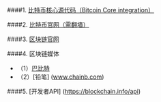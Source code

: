 ####1. [比特币核心源代码（Bitcoin Core integration）](https://github.com/bitcoin/bitcoin.git)

####2. [比特币官网（需翻墙）](https://bitcoin.org)

####3. [区块链官网](https://blockchain.info)

####4. 区块链媒体
  
  * （1）[巴比特](www.8btc.com)
  * （2）[铅笔] (www.chainb.com)

####5. [开发者API] (https://blockchain.info/api)


